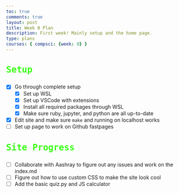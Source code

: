 ```yaml
---
toc: true
comments: true
layout: post
title: Week 0 Plan 
description: First week! Mainly setup and the home page.
type: plans
courses: { compsci: {week: 0} }
---
```


<style>
h3::before {  
  transform: scaleX(0);
  transform-origin: bottom right;
}

h3:hover::before {
  transform: scaleX(1);
  transform-origin: bottom left;
}

h3::before {
  content: " ";
  display: block;
  position: absolute;
  top: 0; right: 0; bottom: 0; left: 0;
  inset: 0 0 0 0;
  background: rgb(0, 0, 0);
  z-index: -1;
  transition: transform .3s ease;
}

h3 {
  position: relative;
  color: #39FF14;
  font-size: 1.5rem;
  font-family: Monospace;
}
</style>




### Setup
- [x] Go through complete setup
    - [x] Set up WSL
    - [x] Set up VSCode with extensions
    - [x] Install all required packages through WSL
    - [x] Make sure ruby, jupyter, and python are all up-to-date
- [x] Edit site and make sure `make` and running on localhost works
- [ ] Set up page to work on Github fastpages

### Site Progress
- [ ] Collaborate with Aashray to figure out any issues and work on the index.md
- [ ] Figure out how to use custom CSS to make the site look cool
- [ ] Add the basic quiz.py and JS calculator